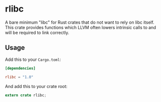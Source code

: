 rlibc
=====

A bare minimum "libc" for Rust crates that do not want to rely on libc itself.
This crate provides functions which LLVM often lowers intrinsic calls to and
will be required to link correctly.

## Usage

Add this to your `Cargo.toml`:

```toml
[dependencies]

rlibc = "1.0"
```

And add this to your crate root:

```rust
extern crate rlibc;
```
